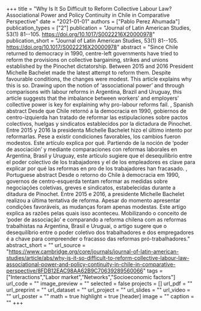 +++
title = "Why Is It So Difficult to Reform Collective Labour Law? Associational Power and Policy Continuity in Chile in Comparative Perspective"
date = "2021-01-01"
authors = ["Pablo Perez Ahumada"]
publication_types = ["2"]
publication = "Journal of Latin American Studies, 53(1) 81--105. https://doi.org/10.1017/S0022216X20000978"
publication_short = "Journal of Latin American Studies, 53(1) 81--105. https://doi.org/10.1017/S0022216X20000978"
abstract = "Since Chile returned to democracy in 1990, centre-left governments have tried to reform the provisions on collective bargaining, strikes and unions established by the Pinochet dictatorship. Between 2015 and 2016 President Michelle Bachelet made the latest attempt to reform them. Despite favourable conditions, the changes were modest. This article explains why this is so. Drawing upon the notion of ‘associational power’ and through comparisons with labour reforms in Argentina, Brazil and Uruguay, this article suggests that the imbalance between workers’ and employers’ collective power is key for explaining why pro-labour reforms fail. , Spanish abstract Desde que Chile retornó a la democracia en 1990, gobiernos de centro-izquierda han tratado de reformar las estipulaciones sobre pactos colectivos, huelgas y sindicatos establecidos por la dictadura de Pinochet. Entre 2015 y 2016 la presidenta Michelle Bachelet hizo el último intento por reformarlas. Pese a existir condiciones favorables, los cambios fueron modestos. Este artículo explica por qué. Partiendo de la noción de ‘poder de asociación’ y mediante comparaciones con reformas laborales en Argentina, Brasil y Uruguay, este artículo sugiere que el desequilibrio entre el poder colectivo de los trabajadores y el de los empleadores es clave para explicar por qué las reformas en pro de los trabajadores han fracasado. , Portuguese abstract Desde o retorno do Chile à democracia em 1990, governos de centro-esquerda tentam reformar as medidas sobre negociações coletivas, greves e sindicatos, estabelecidas durante a ditadura de Pinochet. Entre 2015 e 2016, a presidente Michelle Bachelet realizou a última tentativa de reforma. Apesar do momento apresentar condições favoráveis, as mudanças foram apenas modestas. Este artigo explica as razões pelas quais isso aconteceu. Mobilizando o conceito de ‘poder de associação’ e comparando a reforma chilena com as reformas trabalhistas na Argentina, Brasil e Uruguai, o artigo sugere que o desequilíbrio entre o poder coletivo dos trabalhadores e dos empregadores é a chave para compreender o fracasso das reformas pró-trabalhadores."
abstract_short = ""
url_source = "https://www.cambridge.org/core/journals/journal-of-latin-american-studies/article/abs/why-is-it-so-difficult-to-reform-collective-labour-law-associational-power-and-policy-continuity-in-chile-in-comparative-perspective/8FDB12EAC98AA62B9C70639289560066"
tags = ["Interactions","Labor market","Networks","Socioeconomic factors"]
url_code = ""
image_preview = ""
selected = false
projects = []
url_pdf = ""
url_preprint = ""
url_dataset = ""
url_project = ""
url_slides = ""
url_video = ""
url_poster = ""
math = true
highlight = true
[header]
image = ""
caption = ""
+++
